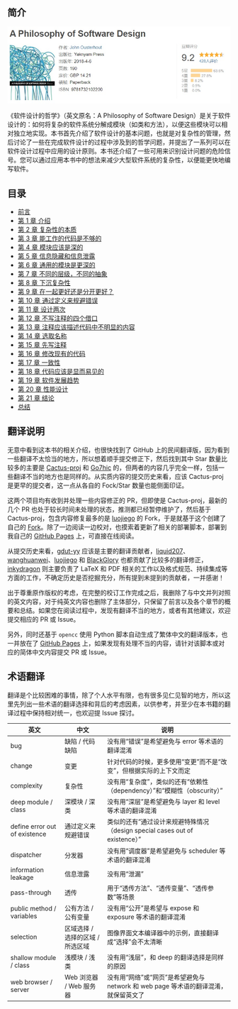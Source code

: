 ## 简介

![](./figures/douban.jpg)

《软件设计的哲学》（英文原名：A Philosophy of Software Design）是关于软件设计的：如何将复杂的软件系统分解成模块（如类和方法），以便这些模块可以相对独立地实现。本书首先介绍了软件设计的基本问题，也就是对复杂性的管理，然后讨论了一些在完成软件设计的过程中涉及到的哲学问题，并提出了一系列可以在软件设计过程中应用的设计原则。本书还介绍了一些可用来识别设计问题的危险信号。您可以通过应用本书中的想法来减少大型软件系统的复杂性，以便能更快地编写软件。

## 目录

- [前言](preface.md)
- [第 1 章 介绍](ch01.md)
- [第 2 章 复杂性的本质](ch02.md)
- [第 3 章 能工作的代码是不够的](ch03.md)
- [第 4 章 模块应该是深的](ch04.md)
- [第 5 章 信息隐藏和信息泄露](ch05.md)
- [第 6 章 通用的模块是更深的](ch06.md)
- [第 7 章 不同的层级，不同的抽象](ch07.md)
- [第 8 章 下沉复杂性](ch08.md)
- [第 9 章 在一起更好还是分开更好？](ch09.md)
- [第 10 章 通过定义来规避错误](ch10.md)
- [第 11 章 设计两次](ch11.md)
- [第 12 章 不写注释的四个借口](ch12.md)
- [第 13 章 注释应该描述代码中不明显的内容](ch13.md)
- [第 14 章 选取名称](ch14.md)
- [第 15 章 先写注释](ch15.md)
- [第 16 章 修改现有的代码](ch16.md)
- [第 17 章 一致性](ch17.md)
- [第 18 章 代码应该是显而易见的](ch18.md)
- [第 19 章 软件发展趋势](ch19.md)
- [第 20 章 性能设计](ch20.md)
- [第 21 章 结论](ch21.md)
- [总结](summary.md)

## 翻译说明

无意中看到这本书的相关介绍，也很快找到了 GitHub 上的民间翻译版，因为看到一些翻译不太恰当的地方，所以想着顺手提交修正下，然后找到其中 Star 数量比较多的主要是 [Cactus-proj](https://github.com/Cactus-proj/A-Philosophy-of-Software-Design-zh) 和 [Go7hic](https://github.com/Go7hic/A-Philosophy-of-Software-Design) 的，但两者的内容几乎完全一样，包括一些翻译不当的地方也是同样的。从实质内容的提交历史来看，应该 Cactus-proj 是更早的提交者，这一点从各自的 Fock/Star 数量也能侧面印证。

这两个项目均有收到并处理一些内容修正的 PR，但即使是 Cactus-proj，最新的几个 PR 也处于较长时间未处理的状态，推测都已经暂停维护了，然后基于 Cactus-proj，包含内容修复最多的是 [luojiego](https://github.com/luojiego/A-Philosophy-of-Software-Design-zh) 的 Fork，于是就基于这个创建了自己的 [Fork](https://github.com/yingang/aposd-zh)。除了一边阅读一边校对，也摸索着更新了相关的部署脚本，部署到我自己的 [GitHub Pages](https://yingang.github.io/aposd-zh/) 上，可直接在线阅读。

从提交历史来看，[gdut-yy](https://github.com/gdut-yy) 应该是主要的翻译贡献者，[liquid207](https://github.com/liquid207)、[wanghuanwei](https://github.com/wanghuanwei)、[luojiego](https://github.com/luojiego) 和 [BlackGlory](https://github.com/BlackGlory) 也都贡献了比较多的翻译修正，[inkydragon](https://github.com/inkydragon) 则主要负责了 LaTeX 和 PDF 相关的工作以及格式规范、持续集成等方面的工作，不确定历史是否挖掘充分，所有提到未提到的贡献者，一并感谢！

出于尊重原作版权的考虑，在完整的校订工作完成之后，我删除了与中文并列对照的英文内容，对于纯英文内容也删除了主体部分，只保留了前言以及各个章节的概要和总结。如果您在阅读过程中，发现有翻译不当的地方，或者有其他建议，欢迎提交相应的 PR 或 Issue。

另外，同时还基于 `opencc` 使用 Python 脚本自动生成了繁体中文的翻译版本，也一并放在了 [GitHub Pages](https://yingang.github.io/aposd-zh/zh-tw/) 上，如果发现有处理不当的内容，请针对该脚本或对应的简体中文内容提交 PR 或 Issue。

## 术语翻译

翻译是个比较困难的事情，除了个人水平有限，也有很多见仁见智的地方，所以这里先列出一些术语的翻译选择和背后的考虑因素，以供参考，并至少在本书籍的翻译过程中保持相对统一，也欢迎提 Issue 探讨。

|英文|中文|说明|
|-|-|-|
|bug|缺陷 / 代码缺陷|没有用“错误”是希望避免与 error 等术语的翻译混淆|
|change|变更|针对代码的时候，更多使用“变更”而不是“改变”，但根据实际的上下文而定|
|complexity|复杂性|没有用“复杂度”，类似的还有“依赖性（dependency）”和“模糊性（obscurity）”|
|deep module / class|深模块 / 深类|没有用“深层”是希望避免与 layer 和 level 等术语的翻译混淆|
|define error out of existence|通过定义来规避错误|类似的还有“通过设计来规避特殊情况（design special cases out of existence）”|
|dispatcher|分发器|没有用“调度器”是希望避免与 scheduler 等术语的翻译混淆|
|information leakage|信息泄露|没有用“泄漏”|
|pass-through|透传|用于“透传方法”、“透传变量”、“透传参数”等场景|
|public method / variables|公有方法 / 公有变量|没有用“公开”是希望与 expose 和 exposure 等术语的翻译混淆|
|selection|区域选择 / 选择的区域 / 所选区域|图像界面文本编译器中的示例，直接翻译成“选择”会不太清晰|
|shallow module / class|浅模块 / 浅类|没有用“浅层”，和 deep 的翻译选择是同样的原因|
|web browser / server|Web 浏览器 / Web 服务器|没有用“网络”或“网页”是希望避免与 network 和 web page 等术语的翻译混淆，就保留英文了|
